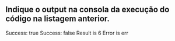 ## Indique o output na consola da execução do código na listagem anterior.

Success: true
Success: false
Result is 6
Error is err